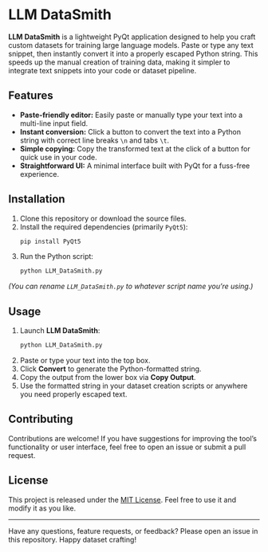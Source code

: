 # LLM DataSmith

**LLM DataSmith** is a lightweight PyQt application designed to help you craft custom datasets for training large language models. Paste or type any text snippet, then instantly convert it into a properly escaped Python string. This speeds up the manual creation of training data, making it simpler to integrate text snippets into your code or dataset pipeline.

## Features

- **Paste-friendly editor:** Easily paste or manually type your text into a multi-line input field.  
- **Instant conversion:** Click a button to convert the text into a Python string with correct line breaks `\n` and tabs `\t`.  
- **Simple copying:** Copy the transformed text at the click of a button for quick use in your code.  
- **Straightforward UI:** A minimal interface built with PyQt for a fuss-free experience.

## Installation

1. Clone this repository or download the source files.
2. Install the required dependencies (primarily `PyQt5`):
   ```bash
   pip install PyQt5
   ```
3. Run the Python script:
   ```bash
   python LLM_DataSmith.py
   ```

*(You can rename `LLM_DataSmith.py` to whatever script name you’re using.)*

## Usage

1. Launch **LLM DataSmith**:
   ```bash
   python LLM_DataSmith.py
   ```
2. Paste or type your text into the top box.
3. Click **Convert** to generate the Python-formatted string.
4. Copy the output from the lower box via **Copy Output**.
5. Use the formatted string in your dataset creation scripts or anywhere you need properly escaped text.

## Contributing

Contributions are welcome! If you have suggestions for improving the tool’s functionality or user interface, feel free to open an issue or submit a pull request.

## License

This project is released under the [MIT License](LICENSE). Feel free to use it and modify it as you like. 

---  

Have any questions, feature requests, or feedback? Please open an issue in this repository. Happy dataset crafting!
